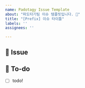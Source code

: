 ```yaml
---
name: Padotagy Issue Template
about: "파도타기팀 이슈 템플릿입니다. 👣"
title: "[Prefix] 이슈 타이틀"
labels: ''
assignees: ''

---
```


## 🌊 Issue
<!-- 이슈에 대해 간략하게 설명해주세요 -->

## 📌 To-do
<!-- 진행할 작업에 대해 적어주세요 -->
- [ ] todo!